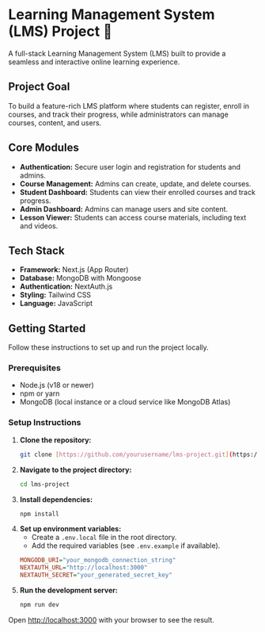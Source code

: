 # Learning Management System (LMS) Project 🚀

A full-stack Learning Management System (LMS) built to provide a seamless and interactive online learning experience.

## Project Goal
To build a feature-rich LMS platform where students can register, enroll in courses, and track their progress, while administrators can manage courses, content, and users.

## Core Modules
- **Authentication:** Secure user login and registration for students and admins.
- **Course Management:** Admins can create, update, and delete courses.
- **Student Dashboard:** Students can view their enrolled courses and track progress.
- **Admin Dashboard:** Admins can manage users and site content.
- **Lesson Viewer:** Students can access course materials, including text and videos.

## Tech Stack
- **Framework:** Next.js (App Router)
- **Database:** MongoDB with Mongoose
- **Authentication:** NextAuth.js
- **Styling:** Tailwind CSS
- **Language:** JavaScript

## Getting Started

Follow these instructions to set up and run the project locally.

### Prerequisites
- Node.js (v18 or newer)
- npm or yarn
- MongoDB (local instance or a cloud service like MongoDB Atlas)

### Setup Instructions
1.  **Clone the repository:**
    ```bash
    git clone [https://github.com/yourusername/lms-project.git](https://github.com/yourusername/lms-project.git)
    ```
2.  **Navigate to the project directory:**
    ```bash
    cd lms-project
    ```
3.  **Install dependencies:**
    ```bash
    npm install
    ```
4.  **Set up environment variables:**
    - Create a `.env.local` file in the root directory.
    - Add the required variables (see `.env.example` if available).
    ```ini
    MONGODB_URI="your_mongodb_connection_string"
    NEXTAUTH_URL="http://localhost:3000"
    NEXTAUTH_SECRET="your_generated_secret_key"
    ```
5.  **Run the development server:**
    ```bash
    npm run dev
    ```
Open [http://localhost:3000](http://localhost:3000) with your browser to see the result.